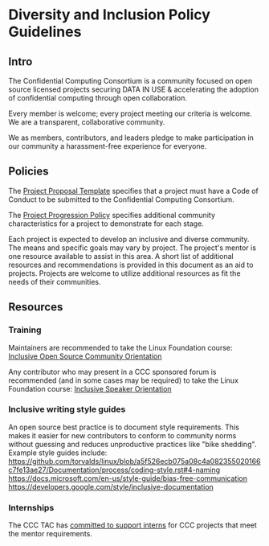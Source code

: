 # Diversity and Inclusion Policy Guidelines

## Intro
The Confidential Computing Consortium is a community focused on open source
licensed projects securing DATA IN USE & accelerating the adoption of
confidential computing through open collaboration.

Every member is welcome; every project meeting our criteria is welcome. 
We are a transparent, collaborative community.

We as members, contributors, and leaders pledge to make participation
in our community a harassment-free experience for everyone.


## Policies
The [Project Proposal Template](project-submission-template.md) specifies that
a project must have a Code of Conduct to be submitted to the Confidential
Computing Consortium.

The [Project Progression Policy](project-submission-template.md) specifies
additional community characteristics for a project to demonstrate for each
stage.

Each project is expected to develop an inclusive and diverse community.
The means and specific goals may vary by project. The project's mentor is one
resource available to assist in this area. A short list of additional resources
and recommendations is provided in this document as an aid to projects.
Projects are welcome to utilize additional resources as fit the needs of their
communities.


## Resources

### Training
Maintainers are recommended to take the Linux Foundation course: 
[Inclusive Open Source Community Orientation](https://training.linuxfoundation.org/training/inclusive-open-source-community-orientation-lfc102/) 

Any contributor who may present in a CCC sponsored forum is recommended (and in
some cases may be required) to take the Linux Foundation course:
[Inclusive Speaker Orientation](https://training.linuxfoundation.org/resources/free-courses/inclusive-speaker-orientation/)

### Inclusive writing style guides
An open source best practice is to document style requirements. This makes it
easier for new contributors to conform to community norms without guessing and
reduces unproductive practices like "bike shedding". Example style guides
include:
https://github.com/torvalds/linux/blob/a5f526ecb075a08c4a082355020166c7fe13ae27/Documentation/process/coding-style.rst#4-naming
https://docs.microsoft.com/en-us/style-guide/bias-free-communication
https://developers.google.com/style/inclusive-documentation

### Internships
The CCC TAC has [committed to support interns](./project-progression-policy.md#benefits-of-being-a-recognized-consortium-project) for CCC projects that meet the mentor requirements.
